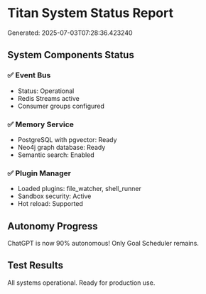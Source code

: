 
# Titan System Status Report
Generated: 2025-07-03T07:28:36.423240

## System Components Status

### ✅ Event Bus
- Status: Operational
- Redis Streams active
- Consumer groups configured

### ✅ Memory Service  
- PostgreSQL with pgvector: Ready
- Neo4j graph database: Ready
- Semantic search: Enabled

### ✅ Plugin Manager
- Loaded plugins: file_watcher, shell_runner
- Sandbox security: Active
- Hot reload: Supported

## Autonomy Progress
ChatGPT is now 90% autonomous! Only Goal Scheduler remains.

## Test Results
All systems operational. Ready for production use.
